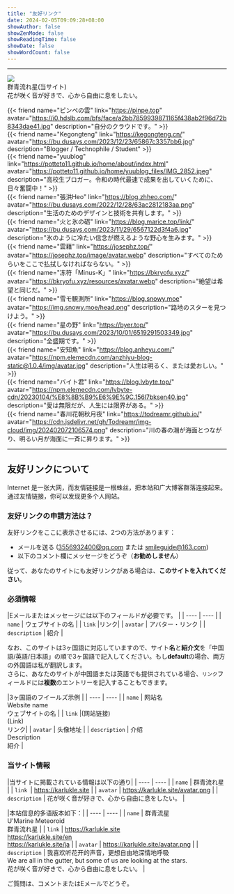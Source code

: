 ```yaml
---  
title: "友好リンク"
date: 2024-02-05T09:09:28+08:00
showAuthor: false
showZenMode: false
showReadingTime: false
showDate: false
showWordCount: false
---  
```



<div tag="friends">
	<hr/>
	<div class="flex author">
		<img class="!mt-0 !mb-0 h-24 w-24 rounded-full ltr:mr-4 rtl:ml-4 medium-zoom-image" src="/avatar.png" referrerpolicy="no-referrer">
		<div class="place-self-center" >
			<div class="font-semibold leading-6 text-neutral-800 decoration-primary-500 hover:underline hover:underline-offset-2  dark:text-neutral-300">
				群青流れ星(当サイト)
			</div>
			<div class="text-[0.8rem] leading-3 text-neutral-500 dark:text-neutral-400">
				花が咲く音が好きで、心から自由に息をしたい。
			</div>
		</div>
	</div>
</div>


{{< friend name="ピンペの雲" link="https://pinpe.top" avatar="https://i0.hdslb.com/bfs/face/a2bb7859939871165f438ab2f96d72b8343dae41.jpg" description="自分のクラウドです。" >}}  
{{< friend name="Kegongteng" link="https://kegongteng.cn/" avatar="https://bu.dusays.com/2023/12/23/65867c3357bb6.jpg" description="Blogger / Technophile / Student" >}}  
{{< friend name="yuublog" link="https://potteto11.github.io/home/about/index.html" avatar="https://potteto11.github.io/home/yuublog_files/IMG_2852.jpeg" description="高校生ブロガー。令和の時代最速で成果を出していくために、日々奮闘中！" >}}  
{{< friend name="張洪Heo" link="https://blog.zhheo.com/" avatar="https://bu.dusays.com/2022/12/28/63ac2812183aa.png" description="生活のためのデザインと技術を共有します。" >}}  
{{< friend name="火と氷の砺" link="https://blog.marice.top/link/" avatar="https://bu.dusays.com/2023/11/29/6567122d3f4a6.jpg" description="氷のように冷たい信念が燃えるような野心を生みます。" >}}  
{{< friend name="雲藉" link="https://josephz.top/" avatar="https://josephz.top/image/avatar.webp" description="すべてのためらいをここで払拭しなければならない。" >}}  
{{< friend name="冻符「Minus-K」" link="https://bkryofu.xyz/" avatar="https://bkryofu.xyz/resources/avatar.webp" description="絶望は希望と同じだ。" >}}  
{{< friend name="雪モ観測所" link="https://blog.snowy.moe" avatar="https://img.snowy.moe/head.png" description="路地のスターを見つけよう。" >}}  
{{< friend name="星の野" link="https://byer.top/" avatar="https://bu.dusays.com/2023/10/01/6519291503349.jpg" description="全盛期です。" >}}  
{{< friend name="安知魚" link="https://blog.anheyu.com/" avatar="https://npm.elemecdn.com/anzhiyu-blog-static@1.0.4/img/avatar.jpg" description="人生は明るく、または愛おしい。" >}}  
{{< friend name="バイト君" link="https://blog.lvbyte.top/" avatar="https://npm.elemecdn.com/lvbyte-cdn/20230104/%E8%8B%B9%E6%9E%9C.156l7bksen40.jpg" description="愛は無限だが、人生には限界がある。" >}}  
{{< friend name="春川花朝秋月夜" link="https://todreamr.github.io/" avatar="https://cdn.jsdelivr.net/gh/Todreamr/img-cloud/img/202402072106574.png" description="川の春の潮が海面とつながり、明るい月が海面に一斉に昇ります。" >}}  


----
## 友好リンクについて
Internet 是一张大网，而友情链接是一根蛛丝，把本站和广大博客群落连接起来。通过友情链接，你可以发现更多个人网站。  
### 友好リンクの申請方法は？
友好リンクをここに表示させるには、2つの方法があります：
- メールを送る ([3556932400@qq.com](mailto:3556932400@qq.com?body=name%3A%20%0Alink%3A%20%0Aavatar%3A%20%0Adescrition%3A%20) または [smileguide@163.com](mailto:smileguide@163.com?body=name%3A%20%0Alink%3A%20%0Aavatar%3A%20%0Adescrition%3A%20))
- 以下のコメント欄にメッセージをどうぞ（**お勧めしません**）  

従って、あなたのサイトにも友好リンクがある場合は、**このサイトを入れてください**。
### 必須情報
|Eメールまたはメッセージには以下のフィールドが必要です。  |
|  ----  | ---- |
| `name` | ウェブサイトの名 |
| `link` |リンク|
| `avatar` | アバター・リンク |
| `description` | 紹介 |   

なお、このサイトは3ヶ国語に対応していますので、サイト**名**と**紹介文**を「中国語/英語/日本語」の順で3ヶ国語で記入してください。もし**default**の場合、両方の外国語は私が翻訳します。  
さらに、あなたのサイトが中国語または英語でも提供されている場合、`リンク`フィールドには**複数**のエントリーを記入することもできます。 

|3ヶ国語のフイールズ示例  |
|  ----  | ---- |
| `name` | 网站名<br>Website name<br>ウェブサイトの名  |
| `link` |(网站链接)<br>(Link)<br>リンク|
| `avatar` | 头像地址 |
| `description` | 介绍<br>Description<br>紹介  |   

### 当サイト情報
|当サイトに掲載されている情報は以下の通り|
|  ----  | ---- |
| `name` | 群青流れ星 |
| `link `| https://karlukle.site |
| `avatar` | https://karlukle.site/avatar.png |
| `description` | 花が咲く音が好きで、心から自由に息をしたい。 | 

|本站信息的多语版本如下：|
|  ----  | ---- |
| `name` | 群青流星<br>U'Marine Meteoroid<br>群青流れ星 |
| `link` | https://karlukle.site<br>https://karlukle.site/en<br>https://karlukle.site/ja |
| `avatar` | https://karlukle.site/avatar.png |
| `description` | 我喜欢听花开的声音，更想自由地深情地呼吸<br>We are all in the gutter, but some of us are looking at the stars.<br>花が咲く音が好きで、心から自由に息をしたい。 | 

ご質問は、コメントまたはEメールでどうぞ。  